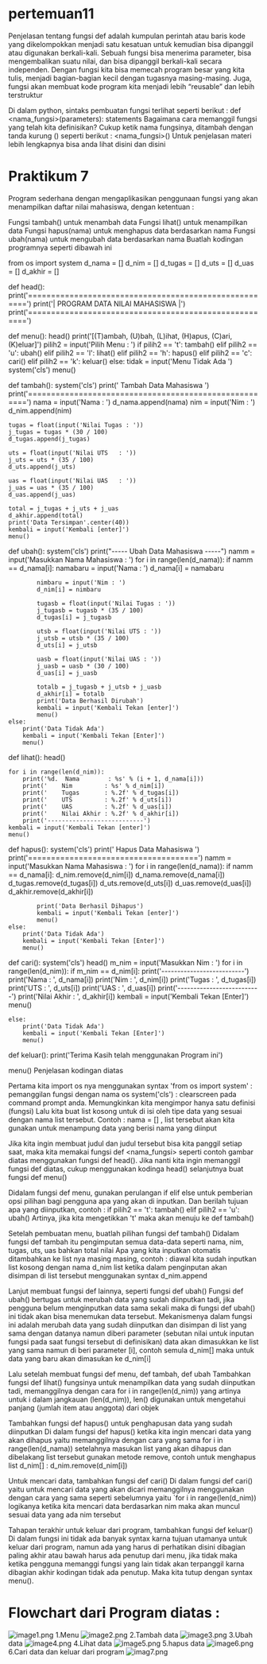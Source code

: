 # pertemuan11
Penjelasan tentang fungsi def adalah kumpulan perintah atau baris kode yang dikelompokkan menjadi satu kesatuan untuk kemudian bisa dipanggil atau digunakan berkali-kali. Sebuah fungsi bisa menerima parameter, bisa mengembalikan suatu nilai, dan bisa dipanggil berkali-kali secara independen. Dengan fungsi kita bisa memecah program besar yang kita tulis, menjadi bagian-bagian kecil dengan tugasnya masing-masing. Juga, fungsi akan membuat kode program kita menjadi lebih “reusable” dan lebih terstruktur

Di dalam python, sintaks pembuatan fungsi terlihat seperti berikut :
 def <nama_fungsi>(parameters):
  statements
Bagaimana cara memanggil fungsi yang telah kita definisikan? Cukup ketik nama fungsinya, ditambah dengan tanda kurung () seperti berikut :
<nama_fungsi>()
Untuk penjelasan materi lebih lengkapnya bisa anda lihat disini dan disini

# Praktikum 7
Program sederhana dengan mengaplikasikan penggunaan fungsi yang akan menampilkan daftar nilai mahasiswa, dengan ketentuan :

Fungsi tambah() untuk menambah data
Fungsi lihat() untuk menampilkan data
Fungsi hapus(nama) untuk menghapus data berdasarkan nama
Fungsi ubah(nama) untuk mengubah data berdasarkan nama
Buatlah kodingan programnya seperti dibawah ini

from os import system
d_nama = []
d_nim = []
d_tugas = []
d_uts = []
d_uas = []
d_akhir = []


def head():
    print('======================================================')
    print('|            PROGRAM DATA NILAI MAHASISWA            |')
    print('======================================================')

def menu():
    head()
    print('[(T)ambah, (U)bah, (L)ihat, (H)apus, (C)ari, (K)eluar]')
    pilih2 = input('Pilih Menu :  ')
    if pilih2 == 't':
        tambah()
    elif pilih2 == 'u':
        ubah()
    elif pilih2 == 'l':
        lihat()
    elif pilih2 == 'h':
        hapus()
    elif pilih2 == 'c':
        cari()
    elif pilih2 == 'k':
        keluar()
    else:
        tidak = input('Menu Tidak Ada ')
        system('cls')
        menu()

def tambah():
    system('cls')
    print('                 Tambah Data Mahasiswa                ')
    print('======================================================')
    nama = input('Nama        : ')
    d_nama.append(nama)
    nim = input('Nim         : ')
    d_nim.append(nim)

    tugas = float(input('Nilai Tugas : '))
    j_tugas = tugas * (30 / 100)
    d_tugas.append(j_tugas)

    uts = float(input('Nilai UTS   : '))
    j_uts = uts * (35 / 100)
    d_uts.append(j_uts)

    uas = float(input('Nilai UAS   : '))
    j_uas = uas * (35 / 100)
    d_uas.append(j_uas)

    total = j_tugas + j_uts + j_uas
    d_akhir.append(total)
    print('Data Tersimpan'.center(40))
    kembali = input('Kembali [enter]')
    menu()


def ubah():
    system('cls')
    print("----- Ubah Data Mahasiswa -----")
    namm = input('Masukkan Nama Mahasiswa : ')
    for i in range(len(d_nama)):
        if namm == d_nama[i]:
            namabaru = input('Nama : ')
            d_nama[i] = namabaru

            nimbaru = input('Nim : ')
            d_nim[i] = nimbaru

            tugasb = float(input('Nilai Tugas : '))
            j_tugasb = tugasb * (35 / 100)
            d_tugas[i] = j_tugasb

            utsb = float(input('Nilai UTS : '))
            j_utsb = utsb * (35 / 100)
            d_uts[i] = j_utsb

            uasb = float(input('Nilai UAS : '))
            j_uasb = uasb * (30 / 100)
            d_uas[i] = j_uasb

            totalb = j_tugasb + j_utsb + j_uasb
            d_akhir[i] = totalb
            print('Data Berhasil Dirubah')
            kembali = input('Kembali Tekan [enter]')
            menu()
    else:
        print('Data Tidak Ada')
        kembali = input('Kembali Tekan [Enter]')
        menu()

def lihat():
    head()

    for i in range(len(d_nim)):
        print('%d.  Nama        : %s' % (i + 1, d_nama[i]))
        print('    Nim         : %s' % d_nim[i])
        print('    Tugas       : %.2f' % d_tugas[i])
        print('    UTS         : %.2f' % d_uts[i])
        print('    UAS         : %.2f' % d_uas[i])
        print('    Nilai Akhir : %.2f' % d_akhir[i])
        print('---------------------------')
    kembali = input('Kembali Tekan [enter]')
    menu()

def hapus():
    system('cls')
    print('         Hapus Data Mahasiswa        ')
    print('=====================================')
    namm = input('Masukkan Nama Mahasiswa : ')
    for i in range(len(d_nama)):
        if namm == d_nama[i]:
            d_nim.remove(d_nim[i])
            d_nama.remove(d_nama[i])
            d_tugas.remove(d_tugas[i])
            d_uts.remove(d_uts[i])
            d_uas.remove(d_uas[i])
            d_akhir.remove(d_akhir[i])

            print('Data Berhasil Dihapus')
            kembali = input('Kembali Tekan [enter]')
            menu()
    else:
        print('Data Tidak Ada')
        kembali = input('Kembali Tekan [Enter]')
        menu()

def cari():
    system('cls')
    head()
    m_nim = input('Masukkan Nim : ')
    for i in range(len(d_nim)):
        if m_nim == d_nim[i]:
            print('--------------------------')
            print('Nama        : ', d_nama[i])
            print('Nim         : ', d_nim[i])
            print('Tugas       : ', d_tugas[i])
            print('UTS         : ', d_uts[i])
            print('UAS         : ', d_uas[i])
            print('--------------------------')
            print('Nilai Akhir : ', d_akhir[i])
            kembali = input('Kembali Tekan [Enter]')
            menu()

    else:
        print('Data Tidak Ada')
        kembali = input('Kembali Tekan [Enter]')
        menu()

def keluar():
    print('Terima Kasih telah menggunakan Program ini')


menu()
Penjelasan kodingan diatas

Pertama kita import os nya menggunakan syntax 'from os import system' : pemanggilan fungsi dengan nama os system('cls') :
clearscreen pada command prompt anda. Memungkinkan kita mengimpor hanya satu definisi (fungsi) Lalu kita buat list kosong untuk di isi oleh tipe data yang sesuai dengan nama list tersebut. Contoh : nama = [] , list tersebut akan kita gunakan untuk menampung data yang berisi nama yang diinput 

Jika kita ingin membuat judul dan judul tersebut bisa kita panggil setiap saat, maka kita memakai fungsi def <nama_fungsi>
seperti contoh gambar diatas menggunakan fungsi def head(). Jika nanti kita ingin memanggil fungsi def diatas, cukup menggunakan kodinga head() 
selanjutnya buat fungsi def menu()

Didalam fungsi def menu, gunakan perulangan if elif else untuk pemberian opsi pilihan bagi pengguna apa yang akan di inputkan. Dan berilah tujuan apa yang diinputkan, contoh : if pilih2 == 't': tambah() elif pilih2 == 'u': ubah() Artinya, jika kita mengetikkan 't' maka akan menuju ke def tambah() 

Setelah pembuatan menu, buatlah pilihan fungsi def tambah()
Didalam fungsi def tambah itu pengimputan semua data-data seperti nama, nim, tugas, uts, uas bahkan total nilai Apa yang kita inputkan otomatis ditambahkan ke list nya masing masing, contoh : diawal kita sudah inputkan list kosong dengan nama d_nim list ketika dalam penginputan akan disimpan di list tersebut menggunakan syntax d_nim.append 

Lanjut membuat fungsi def lainnya, seperti fungsi def ubah()
Fungsi def ubah() bertugas untuk merubah data yang sudah diinputkan tadi, jika pengguna belum menginputkan data sama sekali maka di fungsi def ubah() ini tidak akan bisa menemukan data tersebut. Mekanismenya dalam fungsi ini adalah merubah data yang sudah diinputkan dan disimpan di list yang sama dengan datanya namun diberi parameter (sebutan nilai untuk inputan fungsi pada saat fungsi tersebut di definisikan) data akan dimasukkan ke list yang sama namun di beri parameter [i], contoh semula d_nim[] maka untuk data yang baru akan dimasukan ke d_nim[i] 

Lalu setelah membuat fungsi def menu, def tambah, def ubah
Tambahkan fungsi def lihat() fungsinya untuk menampilkan data yang sudah diinputkan tadi, memanggilnya dengan cara for i in range(len(d_nim)) yang artinya untuk i dalam jangkauan (len(d_nim)), len() digunakan untuk mengetahui panjang (jumlah item atau anggota) dari objek 

Tambahkan fungsi def hapus() untuk penghapusan data yang sudah diinputkan
Di dalam fungsi def hapus() ketika kita ingin mencari data yang akan dihapus yaitu memanggilnya dengan cara yang sama for i in range(len(d_nama)) setelahnya masukan list yang akan dihapus dan dibelakang list tersebut gunakan metode remove, contoh untuk menghapus list d_nim[] : d_nim.remove(d_nim[i]) 

Untuk mencari data, tambahkan fungsi def cari()
Di dalam fungsi def cari() yaitu untuk mencari data yang akan dicari memanggilnya menggunakan dengan cara yang sama seperti sebelumnya yaitu `for i in range(len(d_nim)) logikanya ketika kita mencari data berdasarkan nim maka akan muncul sesuai data yang ada nim tersebut

Tahapan terakhir untuk keluar dari program, tambahkan fungsi def keluar()
Di dalam fungsi ini tidak ada banyak syntax karna tujuan utamanya untuk keluar dari program, namun ada yang harus di perhatikan disini dibagian paling akhir atau bawah harus ada penutup dari menu, jika tidak maka ketika pengguna memanggi fungsi yang lain tidak akan terpanggil karna dibagian akhir kodingan tidak ada penutup. Maka kita tutup dengan syntax menu().
# Flowchart dari Program diatas :
![image1.png](Screenshot/flow.jpeg)
1.Menu
![image2.png](Screenshot/LA1.jpg)
2.Tambah data
![image3.png](Screenshot/pert7(1).jpg)
3.Ubah data
![image4.png](Screenshot/pert7(2).jpg)
4.Lihat data
![image5.png](Screenshot/pert7(2).jpg)
5.hapus data
![image6.png](Screenshot/per7(3).jpg)
6.Cari data dan keluar dari program
![imag7.png](Screenshot/pert7(4).jpg)